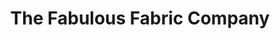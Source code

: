 ---
title: "The Fabulous Fabric Company"
url: /ballymakeera/the-fabulous-fabric-company/
shop: Textil
---